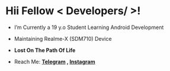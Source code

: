 <h1> Hii Fellow < Developers/ >! </h1>
<p align='center'> </p>

- I’m Currently a 19 y.o Student Learning Android Development
- Maintaining Realme-X (SDM710) Device 
- **Lost On The Path Of Life**

- Reach Me:
  **[Telegram](https://t.me/Ashim_Uchiha) , [Instagram](https://instagram.com/ashim.uchiha)**
